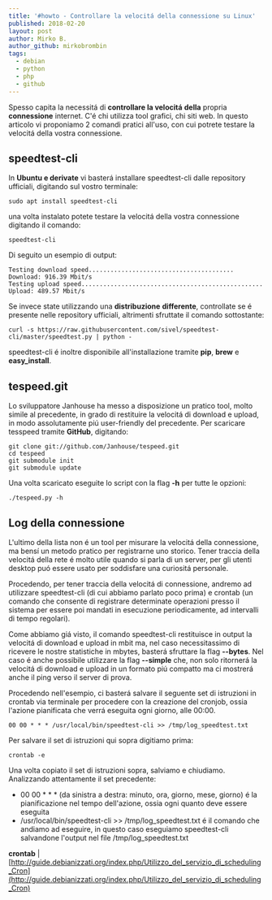 ```yaml
---
title: '#howto - Controllare la velocitá della connessione su Linux'
published: 2018-02-20
layout: post
author: Mirko B.
author_github: mirkobrombin
tags:
  - debian  
  - python  
  - php  
  - github
---
```

Spesso capita la necessitá di **controllare la velocitá** **della** propria **connessione** internet. C'é chi utilizza tool grafici, chi siti web. In questo articolo vi proponiamo 2 comandi pratici all'uso, con cui potrete testare la velocitá della vostra connessione.

## speedtest-cli

In **Ubuntu e derivate** vi basterá installare speedtest-cli dalle repository ufficiali, digitando sul vostro terminale:

    sudo apt install speedtest-cli

una volta instalato potete testare la velocitá della vostra connessione digitando il comando:

    speedtest-cli

Di seguito un esempio di output:

    Testing download speed........................................
    Download: 916.39 Mbit/s
    Testing upload speed..................................................
    Upload: 489.57 Mbit/s

Se invece state utilizzando una **distribuzione** **differente**, controllate se é presente nelle repository ufficiali, altrimenti sfruttate il comando sottostante:

    curl -s https://raw.githubusercontent.com/sivel/speedtest-cli/master/speedtest.py | python -

speedtest-cli é inoltre disponibile all'installazione tramite **pip**, **brew** e **easy_install**.

## tespeed.git

Lo sviluppatore Janhouse ha messo a disposizione un pratico tool, molto simile al precedente, in grado di restituire la velocitá di download e upload, in modo assolutamente piú user-friendly del precedente. Per scaricare tesspeed tramite **GitHub**, digitando:

    git clone git://github.com/Janhouse/tespeed.git
    cd tespeed
    git submodule init
    git submodule update

Una volta scaricato eseguite lo script con la flag **-h** per tutte le opzioni:

    ./tespeed.py -h

## Log della connessione

L'ultimo della lista non é un tool per misurare la velocitá della connessione, ma bensí un metodo pratico per registrarne uno storico. Tener traccia della velocitá della rete é molto utile quando si parla di un server, per gli utenti desktop puó essere usato per soddisfare una curiositá personale.

Procedendo, per tener traccia della velocitá di connessione, andremo ad utilizzare speedtest-cli (di cui abbiamo parlato poco prima) e crontab (un comando che consente di registrare determinate operazioni presso il sistema per essere poi mandati in esecuzione periodicamente, ad intervalli di tempo regolari).

Come abbiamo giá visto, il comando speedtest-cli restituisce in output la velocitá di download e upload in mbit ma, nel caso necessitassimo di ricevere le nostre statistiche in mbytes, basterá sfruttare la flag **--bytes**. Nel caso é anche possibile utilizzare la flag **--simple** che, non solo ritornerá la velocitá di download e upload in un formato piú compatto ma ci mostrerá anche il ping verso il server di prova.

Procedendo nell'esempio, ci basterá salvare il seguente set di istruzioni in crontab via terminale per procedere con la creazione del cronjob, ossia l'azione pianificata che verrá eseguita ogni giorno, alle 00:00.

    00 00 * * * /usr/local/bin/speedtest-cli >> /tmp/log_speedtest.txt

Per salvare il set di istruzioni qui sopra digitiamo prima:

    crontab -e

Una volta copiato il set di istruzioni sopra, salviamo e chiudiamo. Analizzando attentamente il set precedente:

*   00 00 * * * (da sinistra a destra: minuto, ora, giorno, mese, giorno) é la pianificazione nel tempo dell'azione, ossia ogni quanto deve essere eseguita
*   /usr/local/bin/speedtest-cli >> /tmp/log_speedtest.txt é il comando che andiamo ad eseguire, in questo caso eseguiamo speedtest-cli salvandone l'output nel file /tmp/log_speedtest.txt

**crontab** | [http://guide.debianizzati.org/index.php/Utilizzo_del_servizio_di_scheduling_Cron](http://guide.debianizzati.org/index.php/Utilizzo_del_servizio_di_scheduling_Cron)